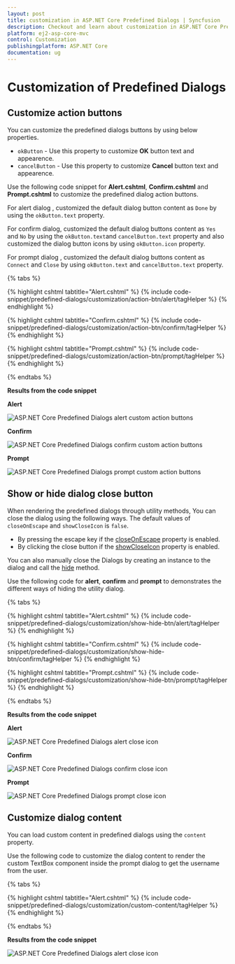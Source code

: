 ```yaml
---
layout: post
title: customization in ASP.NET Core Predefined Dialogs | Syncfusion
description: Checkout and learn about customization in ASP.NET Core Predefined Dialogs of Syncfusion Essential JS 2 and more details.
platform: ej2-asp-core-mvc
control: Customization
publishingplatform: ASP.NET Core
documentation: ug
---
```


# Customization of Predefined Dialogs 

## Customize action buttons

You can customize the predefined dialogs buttons by using below properties.
* `okButton` - Use this property to customize **OK** button text and appearence.
* `cancelButton` - Use this property to customize **Cancel** button text and appearence.

Use the following code snippet for **Alert.cshtml**, **Confirm.cshtml** and **Prompt.cshtml** to customize the predefined dialog action buttons.

For alert dialog , customized the default dialog button content as `Done` by using the `okButton.text` property.

For confirm dialog, customized the default dialog buttons content as `Yes` and `No` by using the `okButton.text`and `cancelButton.text` property and also customized the dialog button icons by using `okButton.icon` property.

For prompt dialog , customized the default dialog buttons content as `Connect` and `Close` by using `okButton.text` and `cancelButton.text` property.


{% tabs %}

{% highlight cshtml tabtitle="Alert.cshtml" %}
{% include code-snippet/predefined-dialogs/customization/action-btn/alert/tagHelper %}
{% endhighlight %}

{% highlight cshtml tabtitle="Confirm.cshtml" %}
{% include code-snippet/predefined-dialogs/customization/action-btn/confirm/tagHelper %}
{% endhighlight %}

{% highlight cshtml tabtitle="Prompt.cshtml" %}
{% include code-snippet/predefined-dialogs/customization/action-btn/prompt/tagHelper %}
{% endhighlight %}

{% endtabs %}

**Results from the code snippet**

**Alert**

![ASP.NET Core Predefined Dialogs alert custom action buttons](./images/alert-custom-action-btn.png)

**Confirm**

![ASP.NET Core Predefined Dialogs confirm custom action buttons](./images/confirm-custom-action-btn.png)

**Prompt**

![ASP.NET Core Predefined Dialogs prompt custom action buttons](./images/prompt-custom-action-btn.png)

## Show or hide dialog close button 

When rendering the predefined dialogs through utility methods, You can close the dialog using the following ways. The default values of `closeOnEscape` and `showCloseIcon` is `false`.

* By pressing the escape key if the [closeOnEscape](https://ej2.syncfusion.com/documentation/api/dialog/#closeonescape) property is enabled.
* By clicking the close button if the [showCloseIcon](https://ej2.syncfusion.com/documentation/api/dialog/#showcloseicon) property is enabled.

You can also manually close the Dialogs by creating an instance to the dialog and call the [hide](https://ej2.syncfusion.com/documentation/api/dialog/#hide) method.

Use the following code for **alert**, **confirm** and **prompt** to demonstrates the different ways of hiding the utility dialog.


{% tabs %}

{% highlight cshtml tabtitle="Alert.cshtml" %}
{% include code-snippet/predefined-dialogs/customization/show-hide-btn/alert/tagHelper %}
{% endhighlight %}

{% highlight cshtml tabtitle="Confirm.cshtml" %}
{% include code-snippet/predefined-dialogs/customization/show-hide-btn/confirm/tagHelper %}
{% endhighlight %}

{% highlight cshtml tabtitle="Prompt.cshtml" %}
{% include code-snippet/predefined-dialogs/customization/show-hide-btn/prompt/tagHelper %}
{% endhighlight %}

{% endtabs %}

**Results from the code snippet**

**Alert**

![ASP.NET Core Predefined Dialogs alert close icon](./images/alert-show-hide-btn.png)

**Confirm**

![ASP.NET Core Predefined Dialogs confirm close icon](./images/confirm-show-hide-btn.png)

**Prompt**

![ASP.NET Core Predefined Dialogs prompt close icon](./images/prompt-show-hide-btn.png)

## Customize dialog content

You can load custom content in predefined dialogs using the `content` property.

Use the following code to customize the dialog content to render the custom TextBox component inside the prompt dialog to get the username from the user.


{% tabs %}

{% highlight cshtml tabtitle="Alert.cshtml" %}
{% include code-snippet/predefined-dialogs/customization/custom-content/tagHelper %}
{% endhighlight %}

{% endtabs %}

**Results from the code snippet**

![ASP.NET Core Predefined Dialogs alert close icon](./images/confirm-custom-content.png)